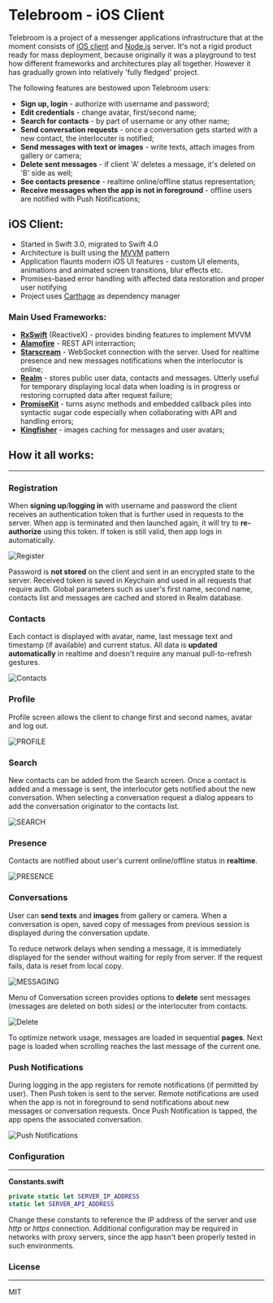 # Telebroom - iOS Client
Telebroom is a project of a messenger applications infrastructure that at the moment consists of [iOS client](https://github.com/vkozikov91/Telebroom-iOS) and [Node.js](https://github.com/vkozikov91/Telebroom-Server) server. It's not a rigid product ready for mass deployment, because originally it was a playground to test how different frameworks and architectures play all together. However it has gradually grown into relatively 'fully fledged' project.

The following features are bestowed upon Telebroom users:
- **Sign up, login** - authorize with username and password;
- **Edit credentials** - change avatar, first/second name;
- **Search for contacts** - by part of username or any other name;
- **Send conversation requests** - once a conversation gets started with a new contact, the interlocuter is notified;
- **Send messages with text or images** - write texts, attach images from gallery or camera;
- **Delete sent messages** - if client 'A' deletes a message, it's deleted on 'B' side as well;
- **See contacts presence** - realtime online/offline status representation;
- **Receive messages when the app is not in foreground** - offline users are notified with Push Notifications;

## iOS Client:

- Started in Swift 3.0, migrated to Swift 4.0
- Architecture is built using the [MVVM](https://en.wikipedia.org/wiki/Model%E2%80%93view%E2%80%93viewmodel) pattern
- Application flaunts modern iOS UI features - custom UI elements, animations and animated screen transitions, blur effects etc.
- Promises-based error handling with affected data restoration and proper user notifying
- Project uses [Carthage](https://github.com/Carthage/Carthage) as dependency manager

### Main Used Frameworks:
- [**RxSwift**](https://github.com/ReactiveX/RxSwift) (ReactiveX) - provides binding features to implement MVVM
- [**Alamofire**](https://github.com/Alamofire/Alamofire) - REST API interraction;
- [**Starscream**](https://github.com/daltoniam/starscream) - WebSocket connection with the server. Used for realtime presence and new messages notifications when the interlocutor is online;
- [**Realm**](https://github.com/realm/realm-cocoa) - stores public user data, contacts and messages. Utterly useful for temporary displaying local data when loading is in progress or restoring corrupted data after request failure;
- [**PromiseKit**](https://github.com/mxcl/PromiseKit) - turns async methods and embedded callback piles into syntactic sugar code especially when collaborating with API and handling errors;
- [**Kingfisher**](https://github.com/onevcat/Kingfisher) - images caching for messages and user avatars;

## How it all works:
---
### Registration
When **signing up**/**logging in** with username and password the client receives an authentication token that is further used in requests to the server. When app is terminated and then launched again, it will try to **re-authorize** using this token. If token is still valid, then app logs in automatically.

![Register](https://raw.githubusercontent.com/vkozikov91/Telebroom-iOS/master/doc/register.gif)

Password is **not stored** on the client and sent in an encrypted state to the server. Received token is saved in Keychain and used in all requests that require auth. Global parameters such as user's first name, second name, contacts list and messages are cached and stored in Realm database. 

### Contacts
Each contact is displayed with avatar, name, last message text and timestamp (if available) and current status. All data is **updated automatically** in realtime and doesn't require any manual pull-to-refresh gestures.

![Contacts](https://raw.githubusercontent.com/vkozikov91/Telebroom-iOS/master/doc/mainscreen.png) 

### Profile
Profile screen allows the client to change first and second names, avatar and log out.

![PROFILE](https://raw.githubusercontent.com/vkozikov91/Telebroom-iOS/master/doc/profile.png)


### Search
New contacts can be added from the Search screen. Once a contact is added and a message is sent, the interlocutor gets notified about the new conversation. When selecting a conversation request a dialog appears to add the conversation originator to the contacts list.

![SEARCH](https://raw.githubusercontent.com/vkozikov91/Telebroom-iOS/master/doc/search.gif)

### Presence
Contacts are notified about user's current online/offline status in **realtime**.

![PRESENCE](https://raw.githubusercontent.com/vkozikov91/Telebroom-iOS/master/doc/presence.gif)

### Conversations
User can **send texts** and **images** from gallery or camera. When a conversation is open, saved copy of messages from previous session is displayed during the conversation update.

To reduce network delays when sending a message, it is immediately displayed for the sender without waiting for reply from server. If the request fails, data is reset from local copy.

![MESSAGING](https://raw.githubusercontent.com/vkozikov91/Telebroom-iOS/master/doc/messaging.gif)

Menu of Conversation screen provides options to **delete** sent messages (messages are deleted on both sides) or the interlocuter from contacts.

![Delete](https://raw.githubusercontent.com/vkozikov91/Telebroom-iOS/master/doc/delete.gif)

To optimize network usage, messages are loaded in sequential **pages**. Next page is loaded when scrolling reaches the last message of the current one.

### Push Notifications
During logging in the app registers for remote notifications (if permitted by user). Then Push token is sent to the server. Remote notifications are used when the app is not in foreground to send notifications about new messages or conversation requests. Once Push Notification is tapped, the app opens the associated conversation.

![Push Notifications](https://raw.githubusercontent.com/vkozikov91/Telebroom-iOS/master/doc/pushes.gif)

### Configuration
---
**Constants.swift**
```swift 
private static let SERVER_IP_ADDRESS
static let SERVER_API_ADDRESS
```
Change these constants to reference the IP address of the server and use _http_ or _https_ connection. Additional configuration may be required in networks with proxy servers, since the app hasn't been properly tested in such environments.

### License
---
MIT
